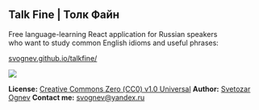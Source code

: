 ## Talk Fine | Толк Файн

Free language-learning React application for Russian speakers 
<br>
who want to study common English idioms and useful phrases:
<br>

[svognev.github.io/talkfine/](https://svognev.github.io/talkfine/)

![](https://pp.userapi.com/c846419/v846419453/18eeea/pwh-X2lx438.jpg)

**License:** [Creative Commons Zero (СС0) v1.0 Universal](https://github.com/svognev/talkfine/blob/master/LICENSE) 
**Author:** [Svetozar Ognev](https://vk.com/svognev/) 
**Contact me:** svognev@yandex.ru